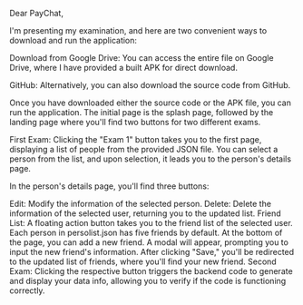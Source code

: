 Dear PayChat,

I'm presenting my examination, and here are two convenient ways to download and run the application:

Download from Google Drive:
You can access the entire file on Google Drive, where I have provided a built APK for direct download.

GitHub:
Alternatively, you can also download the source code from GitHub.

Once you have downloaded either the source code or the APK file, you can run the application. The initial page is the splash page, followed by the landing page where you'll find two buttons for two different exams.

First Exam:
Clicking the "Exam 1" button takes you to the first page, displaying a list of people from the provided JSON file. You can select a person from the list, and upon selection, it leads you to the person's details page.

In the person's details page, you'll find three buttons:

Edit: Modify the information of the selected person.
Delete: Delete the information of the selected user, returning you to the updated list.
Friend List: A floating action button takes you to the friend list of the selected user. Each person in persolist.json has five friends by default. At the bottom of the page, you can add a new friend. A modal will appear, prompting you to input the new friend's information. After clicking "Save," you'll be redirected to the updated list of friends, where you'll find your new friend.
Second Exam:
Clicking the respective button triggers the backend code to generate and display your data info, allowing you to verify if the code is functioning correctly.
